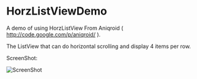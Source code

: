 HorzListViewDemo
================

A demo of using HorzListView From Aniqroid ( http://code.google.com/p/aniqroid/ ).

The ListView that can do horizontal scrolling and display 4 items per row.

ScreenShot:

![ScreenShot](https://raw.github.com/evilfate/HorzListViewDemo/master/screenshot.jpg "Screen Shot")
